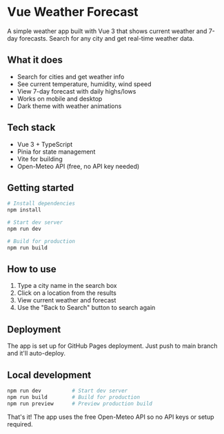 # Vue Weather Forecast

A simple weather app built with Vue 3 that shows current weather and 7-day forecasts. Search for any city and get real-time weather data.

## What it does

- Search for cities and get weather info
- See current temperature, humidity, wind speed
- View 7-day forecast with daily highs/lows
- Works on mobile and desktop
- Dark theme with weather animations

## Tech stack

- Vue 3 + TypeScript
- Pinia for state management
- Vite for building
- Open-Meteo API (free, no API key needed)

## Getting started

```bash
# Install dependencies
npm install

# Start dev server
npm run dev

# Build for production
npm run build
```

## How to use

1. Type a city name in the search box
2. Click on a location from the results
3. View current weather and forecast
4. Use the "Back to Search" button to search again

## Deployment

The app is set up for GitHub Pages deployment. Just push to main branch and it'll auto-deploy.

## Local development

```bash
npm run dev          # Start dev server
npm run build        # Build for production
npm run preview      # Preview production build
```

That's it! The app uses the free Open-Meteo API so no API keys or setup required. 